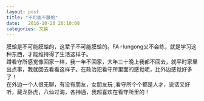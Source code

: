 ```yaml
---
layout: post
title: "不可能不膜蛤"
date:   2016-10-26 20:10:08
categories: 文膜
---
```


膜蛤是不可能膜蛤的，这辈子不可能膜蛤的。FA♂lungong又不会练，就是学习这种东西，才能维持得了生活这样子。<br/>
蹲看守所感觉像回家一样，我一年不回家，大年三十晚上我都不回去，就平时家里出点事，我就回去看看这样子。在政治犯看守所里面的感觉呢，比外边感觉好多了！<br/>
在外边一个人很无聊，有没有朋友，女朋友玩 ,看守所个个都是人才，说话又好听，藏龙卧虎，八仙过海，各神通，我超喜欢在看守所里的！<br/>
